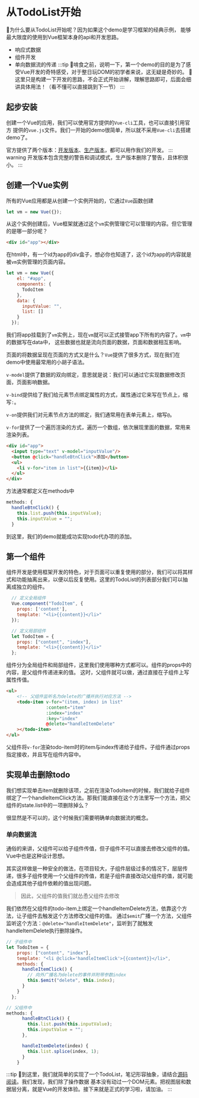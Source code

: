 # 从TodoList开始
:tada:为什么要从TodoList开始呢？因为如果这个demo是学习框架的经典示例，
能够最大限度的使用到Vue框架本身的api和开发思路。
- 响应式数据
- 组件开发
- 单向数据流的传递
:::tip
:cookie:啃食之前，说明一下，第一个demo的目的是为了感受Vue开发的奇特感受，对于整日玩DOM的初学者来说，这无疑是奇妙的。
:construction:这里只是构建一下开发的思路，不会正式开始讲解，理解思路即可，后面会细讲具体用法！（看不懂可以直接跳到下一节）
:::
## 起步安装
创建一个Vue的应用，我们可以使用官方提供的`Vue-cli`工具，也可以直接引用官方
提供的`vue.js`文件。我们一开始的demo很简单，所以就不采用`Vue-cli`去搭建demo了。

官方提供了两个版本：[开发版本](https://vuejs.org/js/vue.js)、[生产版本](https://vuejs.org/js/vue.min.js)，都可以用作我们的开发。
::: warning
开发版本包含完整的警告和调试模式，生产版本删除了警告，且体积很小。
:::

## 创建一个Vue实例
所有的Vue应用都是从创建一个实例开始的，它通过`Vue`函数创建
```js
let vm = new Vue({});
```
从这个实例创建后，Vue框架就通过这个`vm`实例管理它可以管理的内容。但它管理的是哪一部分呢？
```html
<div id="app"></div>
```
在html中，有一个id为app的div盒子，想必你也知道了，这个id为app的内容就是被`vm`实例管理的页面内容。
```js
let vm = new Vue({
    el: "#app",
    components: {
      TodoItem
    },
    data: {
      inputValue: "",
      list: []
    }
  });
```
我们将app挂载到了`vm`实例上，现在`vm`就可以正式接管app下所有的内容了。`vm`中的数据写在data中，
这些数据也就是流向页面的数据，页面和数据相互影响。

页面的将数据呈现在页面的方式又是什么？`Vue`提供了很多方式，现在我们在demo中使用最常用的小胡子语法。

`v-model`提供了数据的双向绑定，意思就是说：我们可以通过它实现数据修改页面，页面影响数据。

`v-bind`提供给了我们给元素节点绑定属性的方式，属性通过它来写在节点上，缩写`:`。

`v-on`提供我们对元素节点方法的绑定，我们通常用在表单元素上，缩写`@`。

`v-for`提供了一个遍历渲染的方式，遍历一个数组，依次展现里面的数据，常用来渲染列表。
```html
<div id="app">
  <input type="text" v-model="inputValue"/>
  <button @click="handleBtnClick">添加</button>
  <ul>
    <li v-for="item in list">{{item}}</li>
  </ul>
</div>
```
方法通常都定义在methods中
```js
methods: {
  handleBtnClick() {
    this.list.push(this.inputValue);
    this.inputValue = "";
  }
```
到这里，我们的demo就能成功实现todo代办项的添加。
## 第一个组件
组件开发是使用框架开发的特色，对于页面可以重复使用的部分，我们可以将其样式和功能抽离出来，以便以后反复使用。这里的TodoList的列表部分我们可以抽离成独立的组件。
```js
  // 定义全局组件
  Vue.component("TodoItem", {
    props: ['content'],
    template: "<li>{{content}}</li>"
  });

  // 定义局部组件
  let TodoItem = {
    props: ["content", "index"],
    template: "<li>{{content}}</li>"
  };
```
组件分为全局组件和局部组件，这里我们使用哪种方式都可以。组件的props中的内容，是父组件传递进来的值。
这时，父组件就可以做，通过直接在子组件上写属性传值。
```html
<ul>
    <!-- 父组件监听名为delete的广播并执行对应方法 -->
    <todo-item v-for="(item, index) in list"
               :content="item"
               :index="index"
               :key="index"
               @delete="handleItemDelete"
    ></todo-item>
</ul>
```
父组件将`v-for`渲染todo-item时的item与index传递给子组件。子组件通过props指定接收，并且写在组件内容中。
## 实现单击删除todo
我们想实现单击item就删除该项，之前在渲染TodoItem的时候，我们就给子组件绑定了一个handleItemClick方法。那我们能直接在这个方法里写一个方法，把父组件的state.list中的一项删除掉么？

很显然是不可以的，这个时候我们需要明确单向数据流的概念。
### 单向数据流
通俗的来讲，父组件可以给子组件传值，但子组件不可以直接去修改父组件的值。Vue中也是这种设计思想。

其实这样做是一种安全的做法，在项目较大，子组件层级过多的情况下，层层传递，很多子组件使用一个父组件的传值，若是子组件直接改动父组件的值，就可能会造成其他子组件依赖的值出现问题。
> 因此，父组件的值我们就怂恿父组件去修改

我们依然在父组件的todo-item上绑定一个handleItemDelete方法，依靠这个方法，让子组件去触发这个方法修改父组件的值。
通过`$emit`广播一个方法，父组件监听这个方法：`@delete="handleItemDelete"`，监听到了就触发handleItemDelete执行删除操作。
```js
// 子组件中
let TodoItem = {
    props: ["content", "index"],
    template: "<li @click='handleItemClick'>{{content}}</li>",
    methods: {
      handleItemClick() {
        // 向外广播名为delete的事件并附带参数index
        this.$emit("delete", this.index);
      }
    }
  };

// 父组件中
methods: {
      handleBtnClick() {
        this.list.push(this.inputValue);
        this.inputValue = "";
      },

      handleItemDelete(index) {
        this.list.splice(index, 1);
      }
    }
```
:::tip
:100:到这里，我们就简单的实现了一个TodoList，笔记形容抽象，请结合[源码阅读](https://github.com/AqingCyan/vue.js-learn/tree/master/01.todolist)。我们发现，我们除了操作数据
基本没有动过一个DOM元素。把视图层和数据层分离，就是Vue的开发体验。接下来就是正式的学习啦，请加油。
:::
